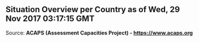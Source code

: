 ## Situation Overview per Country as of Wed, 29 Nov 2017 03:17:15 GMT

Source: **ACAPS (Assessment Capacities Project) - https://www.acaps.org**